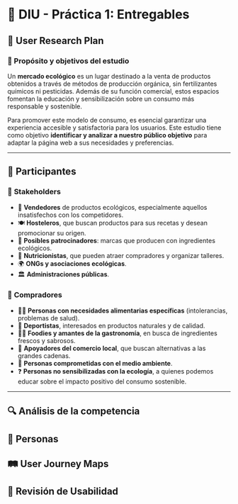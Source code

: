 # 🌱 DIU - Práctica 1: Entregables  

## 📌 User Research Plan  

### 🎯 Propósito y objetivos del estudio  
Un **mercado ecológico** es un lugar destinado a la venta de productos obtenidos a través de métodos de producción orgánica, sin fertilizantes químicos ni pesticidas. Además de su función comercial, estos espacios fomentan la educación y sensibilización sobre un consumo más responsable y sostenible.  

Para promover este modelo de consumo, es esencial garantizar una experiencia accesible y satisfactoria para los usuarios. Este estudio tiene como objetivo **identificar y analizar a nuestro público objetivo** para adaptar la página web a sus necesidades y preferencias.  

---

## 👥 Participantes  

### 🔹 **Stakeholders**  
- 🛒 **Vendedores** de productos ecológicos, especialmente aquellos insatisfechos con los competidores.  
- 🍽️ **Hosteleros**, que buscan productos para sus recetas y desean promocionar su origen.  
- 🌿 **Posibles patrocinadores**: marcas que producen con ingredientes ecológicos.  
- 🥦 **Nutricionistas**, que pueden atraer compradores y organizar talleres.  
- 🌍 **ONGs y asociaciones ecológicas**.  
- 🏛️ **Administraciones públicas**.  

### 🔹 **Compradores**  
- 👩‍⚕️ **Personas con necesidades alimentarias específicas** (intolerancias, problemas de salud).  
- 💪 **Deportistas**, interesados en productos naturales y de calidad.  
- 👨‍🍳 **Foodies y amantes de la gastronomía**, en busca de ingredientes frescos y sabrosos.  
- 🏪 **Apoyadores del comercio local**, que buscan alternativas a las grandes cadenas.  
- 🌱 **Personas comprometidas con el medio ambiente**.  
- ❓ **Personas no sensibilizadas con la ecología**, a quienes podemos educar sobre el impacto positivo del consumo sostenible.  

---

## 🔍 Análisis de la competencia  


## 👤 Personas  


## 🛤️ User Journey Maps  


## 🔎 Revisión de Usabilidad  


